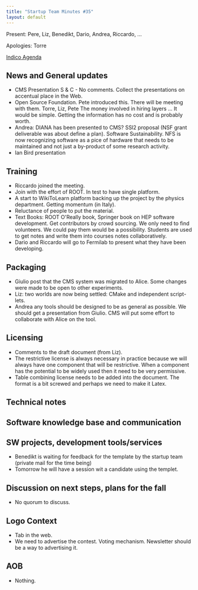 ```yaml
---
title: "Startup Team Minutes #35"
layout: default
---
```


Present: Pere, Liz, Benedikt, Dario, Andrea, Riccardo, ...

Apologies: Torre

[Indico Agenda](https://indico.cern.ch/event/455267/)

## News and General updates
- CMS Presentation S & C - No comments. Collect the presentations on accentual place in the Web.  
- Open Source Foundation. Pete introduced this. There will be meeting with them. Torre, Liz, Pete The money involved in hiring layers ... It would be simple. Getting the information has no cost and is probably worth.
- Andrea: DIANA has been presented to CMS?  SSI2 proposal (NSF grant deliverable was about define a plan). Software Sustainability. NFS is now recognizing software as a pice of hardware that needs to be maintained and not just a by-product of some research activity.
- Ian Bird presentation

## Training
- Riccardo joined the meeting.
- Join with the effort of ROOT.  In test to have single platform.
- A start to WikiToLearn platform backing up the project by the physics department. Getting momentum (in Italy).
- Reluctance of people to put the material.
- Text Books: ROOT O'Really book, Springer book on HEP software development. Get contributors by crowd sourcing. We only need to find volunteers. We could pay them would be a possibility. Students are used to get notes and write them into courses notes collaboratively.
- Dario and Riccardo will go to Fermilab to present what they have been developing.

## Packaging
- Giulio post that the CMS system was migrated to Alice. Some changes were made to be open to other experiments.
- Liz: two worlds are now being settled: CMake and independent script-lets.
- Andrea any tools should be designed to be as general as possible.  We should get a presentation from Giulio. CMS will put some effort to collaborate with Alice on the tool.

## Licensing
- Comments to the draft document (from Liz).
- The restrictive license is always necessary in practice because we will always have one component that will be restrictive. When a component has the potential to be widely used then it need to be very permissive.
- Table combining license needs to be added into the document. The format is a bit screwed and perhaps we need to make it Latex.

## Technical notes

## Software knowledge base and communication

## SW projects, development tools/services
- Benedikt is waiting for feedback for the template by the startup team (private mail for the time being)
- Tomorrow he will have a session wit  a candidate using the templet.

## Discussion on next steps, plans for the fall
- No quorum to discuss.

## Logo Context
- Tab in the web.
- We need to advertise the contest. Voting mechanism.  Newsletter should be a way to advertising it.

## AOB
- Nothing.
